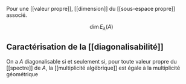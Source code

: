 Pour une [[valeur propre]], [[dimension]] du [[sous-espace propre]] associé.

$$
\operatorname{dim} E_\lambda(A)
$$

## Caractérisation de la [[diagonalisabilité]]

On a $A$ diagonalisable si et seulement si, pour toute valeur propre du [[spectre]] de $A$, la [[multiplicité algébrique]] est égale à la multiplicité géométrique